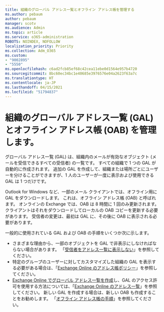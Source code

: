```yaml
---
title: 組織のグローバル アドレス一覧とオフライン アドレス帳を管理する
ms.author: pebaum
author: pebaum
manager: scotv
ms.audience: Admin
ms.topic: article
ms.service: o365-administration
ROBOTS: NOINDEX, NOFOLLOW
localization_priority: Priority
ms.collection: Adm_O365
ms.custom:
- "9002895"
- "5550"
ms.openlocfilehash: c6ad2fcb85ef68c42cea11ebe0d1564e957b4720
ms.sourcegitcommit: 8bc60ec34bc1e40685e3976576e04a2623f63a7c
ms.translationtype: HT
ms.contentlocale: ja-JP
ms.lasthandoff: 04/15/2021
ms.locfileid: "51794837"
---
```

# <a name="managing-organization-global-address-list-gal-and-offline-address-book-oab"></a>組織のグローバル アドレス一覧 (GAL) とオフライン アドレス帳 (OAB) を管理します。

グローバル アドレス一覧 (GAL) は、組織内のメールが有効なオブジェクト (メールを受信できるすべての受信者) の一覧です。 すべての組織で 1 つの GAL が自動的に作成されます。 追加の GAL を作成して、組織または場所ごとにユーザーを分けることができますが、1 人のユーザーが一度に表示および使用できる GAL は 1 つだけです。

Outlook for Windows など、一部のメール クライアントでは、オフライン用に GAL をダウンロードします。 これは、オフライン アドレス帳 (OAB) と呼ばれます。 オンラインの Exchange では、OAB は 8 時間に 1 回のみ更新されます。クライアントはそれをダウンロードしてローカルの OAB コピーを更新する必要があります。 受信者の変更は、最初は GAL に、その後に OAB に表示される必要があります。

一般的に使用されている GAL および OAB の手順をいくつか次に示します。

- さまざまな理由から、一部のオブジェクトを GAL で非表示にしなければならない場合があります。 「[受信者をアドレス一覧に表示しない](https://docs.microsoft.com/exchange/address-books/address-lists/manage-address-lists#hide-recipients-from-address-lists)」を参照してください。
- 特定のグループのユーザーに対してカスタマイズした組織の GAL を表示する必要がある場合は、「[Exchange Online のアドレス帳ポリシー](https://docs.microsoft.com/exchange/address-books/address-book-policies/address-book-policies)」を参照してください。
- [Exchange Online でグローバル アドレス一覧を作成](https://docs.microsoft.com/exchange/address-books/address-lists/create-global-address-list)し、GAL のアクセス許可を使用する方法については、「[Exchange Online のアドレス一覧](https://docs.microsoft.com/exchange/address-books/address-lists/address-lists)」を参照してください。 新しい GAL を作成する場合は、新しい OAB も作成することをお勧めします。 「[オフライン アドレス帳の手順](https://docs.microsoft.com/exchange/address-books/offline-address-books/offline-address-book-procedures)」を参照してください。
